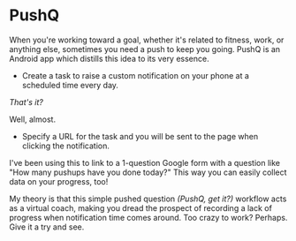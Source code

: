 PushQ
=====

When you're working toward a goal, whether it's related to fitness, work, or anything else, sometimes you need a push to keep you going. PushQ is an Android app which distills this idea to its very essence. 

* Create a task to raise a custom notification on your phone at a scheduled time every day. 

*That's it?*

Well, almost.

* Specify a URL for the task and you will be sent to the page when clicking the notification. 

I've been using this to link to a 1-question Google form with a question like "How many pushups have you done today?" This way you can easily collect data on your progress, too! 

My theory is that this simple pushed question *(PushQ, get it?)* workflow acts as a virtual coach, making you dread the prospect of recording a lack of progress when notification time comes around. Too crazy to work? Perhaps. Give it a try and see.
